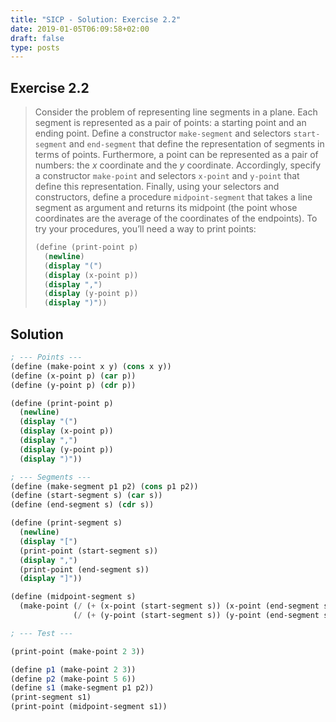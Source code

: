 ```yaml
---
title: "SICP - Solution: Exercise 2.2"
date: 2019-01-05T06:09:58+02:00
draft: false
type: posts
---
```


## Exercise 2.2

> Consider the problem of representing line segments in a plane. Each segment is represented as a pair of points: a starting point and an ending point. Define a constructor `make-segment` and selectors `start-segment` and `end-segment` that define the representation of segments in terms of points. Furthermore, a point can be represented as a pair of numbers: the $x$ coordinate and the $y$ coordinate. Accordingly, specify a constructor `make-point` and selectors `x-point` and `y-point` that define this representation. Finally, using your selectors and constructors, define a procedure `midpoint-segment` that takes a line segment as argument and returns its midpoint (the point whose coordinates are the average of the coordinates of the endpoints). To try your procedures, you’ll need a way to print points:
> 
> ```scheme
> (define (print-point p)
>   (newline)
>   (display "(")
>   (display (x-point p))
>   (display ",")
>   (display (y-point p))
>   (display ")"))
> ```

## Solution

```scheme
; --- Points ---
(define (make-point x y) (cons x y))
(define (x-point p) (car p))
(define (y-point p) (cdr p))

(define (print-point p)
  (newline)
  (display "(")
  (display (x-point p))
  (display ",")
  (display (y-point p))
  (display ")"))

; --- Segments ---
(define (make-segment p1 p2) (cons p1 p2))
(define (start-segment s) (car s))
(define (end-segment s) (cdr s))

(define (print-segment s)
  (newline)
  (display "[")
  (print-point (start-segment s))
  (display ",")
  (print-point (end-segment s))
  (display "]"))

(define (midpoint-segment s)
  (make-point (/ (+ (x-point (start-segment s)) (x-point (end-segment s))) 2)
              (/ (+ (y-point (start-segment s)) (y-point (end-segment s))) 2)))

; --- Test ---

(print-point (make-point 2 3))

(define p1 (make-point 2 3))
(define p2 (make-point 5 6))
(define s1 (make-segment p1 p2))
(print-segment s1)
(print-point (midpoint-segment s1))
```

